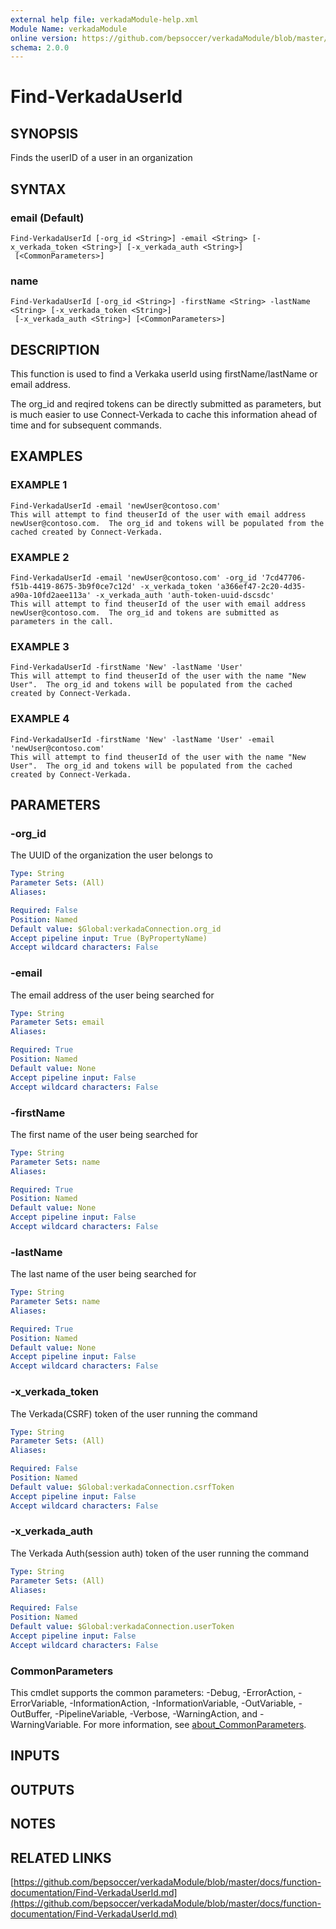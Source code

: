 ```yaml
---
external help file: verkadaModule-help.xml
Module Name: verkadaModule
online version: https://github.com/bepsoccer/verkadaModule/blob/master/docs/function-documentation/Find-VerkadaUserId.md
schema: 2.0.0
---
```


# Find-VerkadaUserId

## SYNOPSIS
Finds the userID of a user in an organization

## SYNTAX

### email (Default)
```
Find-VerkadaUserId [-org_id <String>] -email <String> [-x_verkada_token <String>] [-x_verkada_auth <String>]
 [<CommonParameters>]
```

### name
```
Find-VerkadaUserId [-org_id <String>] -firstName <String> -lastName <String> [-x_verkada_token <String>]
 [-x_verkada_auth <String>] [<CommonParameters>]
```

## DESCRIPTION
This function is used to find a Verkaka userId using firstName/lastName or email address.
 
The org_id and reqired tokens can be directly submitted as parameters, but is much easier to use Connect-Verkada to cache this information ahead of time and for subsequent commands.

## EXAMPLES

### EXAMPLE 1
```
Find-VerkadaUserId -email 'newUser@contoso.com' 
This will attempt to find theuserId of the user with email address newUser@contoso.com.  The org_id and tokens will be populated from the cached created by Connect-Verkada.
```

### EXAMPLE 2
```
Find-VerkadaUserId -email 'newUser@contoso.com' -org_id '7cd47706-f51b-4419-8675-3b9f0ce7c12d' -x_verkada_token 'a366ef47-2c20-4d35-a90a-10fd2aee113a' -x_verkada_auth 'auth-token-uuid-dscsdc'
This will attempt to find theuserId of the user with email address newUser@contoso.com.  The org_id and tokens are submitted as parameters in the call.
```

### EXAMPLE 3
```
Find-VerkadaUserId -firstName 'New' -lastName 'User'
This will attempt to find theuserId of the user with the name "New User".  The org_id and tokens will be populated from the cached created by Connect-Verkada.
```

### EXAMPLE 4
```
Find-VerkadaUserId -firstName 'New' -lastName 'User' -email 'newUser@contoso.com' 
This will attempt to find theuserId of the user with the name "New User".  The org_id and tokens will be populated from the cached created by Connect-Verkada.
```

## PARAMETERS

### -org_id
The UUID of the organization the user belongs to

```yaml
Type: String
Parameter Sets: (All)
Aliases:

Required: False
Position: Named
Default value: $Global:verkadaConnection.org_id
Accept pipeline input: True (ByPropertyName)
Accept wildcard characters: False
```

### -email
The email address of the user being searched for

```yaml
Type: String
Parameter Sets: email
Aliases:

Required: True
Position: Named
Default value: None
Accept pipeline input: False
Accept wildcard characters: False
```

### -firstName
The first name of the user being searched for

```yaml
Type: String
Parameter Sets: name
Aliases:

Required: True
Position: Named
Default value: None
Accept pipeline input: False
Accept wildcard characters: False
```

### -lastName
The last name of the user being searched for

```yaml
Type: String
Parameter Sets: name
Aliases:

Required: True
Position: Named
Default value: None
Accept pipeline input: False
Accept wildcard characters: False
```

### -x_verkada_token
The Verkada(CSRF) token of the user running the command

```yaml
Type: String
Parameter Sets: (All)
Aliases:

Required: False
Position: Named
Default value: $Global:verkadaConnection.csrfToken
Accept pipeline input: False
Accept wildcard characters: False
```

### -x_verkada_auth
The Verkada Auth(session auth) token of the user running the command

```yaml
Type: String
Parameter Sets: (All)
Aliases:

Required: False
Position: Named
Default value: $Global:verkadaConnection.userToken
Accept pipeline input: False
Accept wildcard characters: False
```

### CommonParameters
This cmdlet supports the common parameters: -Debug, -ErrorAction, -ErrorVariable, -InformationAction, -InformationVariable, -OutVariable, -OutBuffer, -PipelineVariable, -Verbose, -WarningAction, and -WarningVariable. For more information, see [about_CommonParameters](http://go.microsoft.com/fwlink/?LinkID=113216).

## INPUTS

## OUTPUTS

## NOTES

## RELATED LINKS

[https://github.com/bepsoccer/verkadaModule/blob/master/docs/function-documentation/Find-VerkadaUserId.md](https://github.com/bepsoccer/verkadaModule/blob/master/docs/function-documentation/Find-VerkadaUserId.md)

